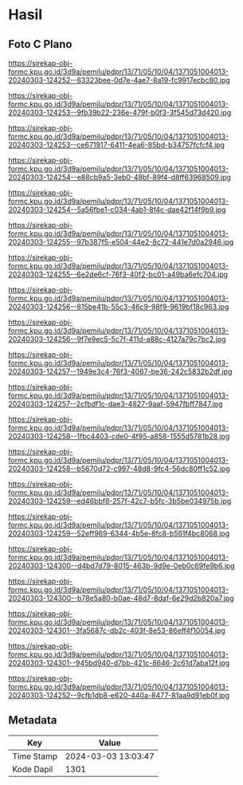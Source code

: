 # Hasil

## Foto C Plano

https://sirekap-obj-formc.kpu.go.id/3d9a/pemilu/pdpr/13/71/05/10/04/1371051004013-20240303-124252--83323bee-0d7e-4ae7-8a19-fc9917ecbc80.jpg

https://sirekap-obj-formc.kpu.go.id/3d9a/pemilu/pdpr/13/71/05/10/04/1371051004013-20240303-124253--9fb39b22-236e-479f-b0f3-3f545d73d420.jpg

https://sirekap-obj-formc.kpu.go.id/3d9a/pemilu/pdpr/13/71/05/10/04/1371051004013-20240303-124253--ce671917-6411-4ea6-85bd-b34757fcfcf4.jpg

https://sirekap-obj-formc.kpu.go.id/3d9a/pemilu/pdpr/13/71/05/10/04/1371051004013-20240303-124254--e88cb9a5-3eb0-48bf-89f4-d8ff63968509.jpg

https://sirekap-obj-formc.kpu.go.id/3d9a/pemilu/pdpr/13/71/05/10/04/1371051004013-20240303-124254--5a56fbe1-c034-4ab1-8f4c-dae42f14f9b9.jpg

https://sirekap-obj-formc.kpu.go.id/3d9a/pemilu/pdpr/13/71/05/10/04/1371051004013-20240303-124255--97b387f5-e504-44e2-8c72-441e7d0a2946.jpg

https://sirekap-obj-formc.kpu.go.id/3d9a/pemilu/pdpr/13/71/05/10/04/1371051004013-20240303-124255--6e2de6cf-76f3-40f2-bc01-a49ba6efc704.jpg

https://sirekap-obj-formc.kpu.go.id/3d9a/pemilu/pdpr/13/71/05/10/04/1371051004013-20240303-124256--815be41b-55c3-46c9-98f9-9619bf18c963.jpg

https://sirekap-obj-formc.kpu.go.id/3d9a/pemilu/pdpr/13/71/05/10/04/1371051004013-20240303-124256--9f7e9ec5-5c7f-411d-a88c-4127a79c7bc2.jpg

https://sirekap-obj-formc.kpu.go.id/3d9a/pemilu/pdpr/13/71/05/10/04/1371051004013-20240303-124257--1949e3c4-76f3-4067-be36-242c5832b2df.jpg

https://sirekap-obj-formc.kpu.go.id/3d9a/pemilu/pdpr/13/71/05/10/04/1371051004013-20240303-124257--2cfbdf1c-dae3-4827-9aaf-5947fbff7847.jpg

https://sirekap-obj-formc.kpu.go.id/3d9a/pemilu/pdpr/13/71/05/10/04/1371051004013-20240303-124258--1fbc4403-cde0-4f95-a858-1555d5781b28.jpg

https://sirekap-obj-formc.kpu.go.id/3d9a/pemilu/pdpr/13/71/05/10/04/1371051004013-20240303-124258--b5670d72-c997-48d8-9fc4-56dc80ff1c52.jpg

https://sirekap-obj-formc.kpu.go.id/3d9a/pemilu/pdpr/13/71/05/10/04/1371051004013-20240303-124259--ed46bbf8-257f-42c7-b5fc-3b5be034975b.jpg

https://sirekap-obj-formc.kpu.go.id/3d9a/pemilu/pdpr/13/71/05/10/04/1371051004013-20240303-124259--52eff969-6344-4b5e-8fc8-b561f4bc8068.jpg

https://sirekap-obj-formc.kpu.go.id/3d9a/pemilu/pdpr/13/71/05/10/04/1371051004013-20240303-124300--d4bd7d79-8015-463b-9d9e-0eb0c69fe9b6.jpg

https://sirekap-obj-formc.kpu.go.id/3d9a/pemilu/pdpr/13/71/05/10/04/1371051004013-20240303-124300--b78e5a80-b0ae-48d7-8daf-6e29d2b820a7.jpg

https://sirekap-obj-formc.kpu.go.id/3d9a/pemilu/pdpr/13/71/05/10/04/1371051004013-20240303-124301--3fa5687c-db2c-403f-8e53-86eff4f10054.jpg

https://sirekap-obj-formc.kpu.go.id/3d9a/pemilu/pdpr/13/71/05/10/04/1371051004013-20240303-124301--945bd940-d7bb-421c-8646-2c61d7aba12f.jpg

https://sirekap-obj-formc.kpu.go.id/3d9a/pemilu/pdpr/13/71/05/10/04/1371051004013-20240303-124252--9cfb1db8-e620-440a-8477-81aa9d91eb0f.jpg


## Metadata

| Key        | Value               |
| ---------- | ------------------- |
| Time Stamp | 2024-03-03 13:03:47 |
| Kode Dapil | 1301                |



